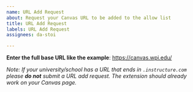 ```yaml
---
name: URL Add Request
about: Request your Canvas URL to be added to the allow list
title: URL Add Request
labels: URL Add Request
assignees: da-stoi

---
```


**Enter the full base URL like the example**: https://canvas.wpi.edu/

*Note: If your university/school has a URL that ends in `.instructure.com` please **do not** submit a URL add request. The extension should already work on your Canvas page.*
